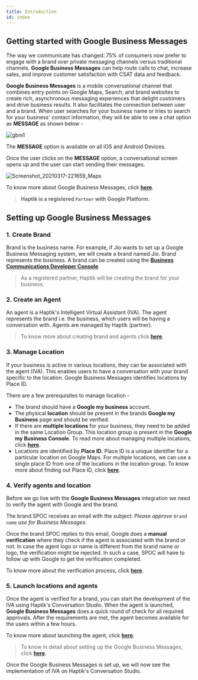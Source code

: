 ```yaml
---
title: Introduction
id: index
---
```


## Getting started with **Google Business Messages**

The way we communicate has changed: 75% of consumers now prefer to engage with a brand over private messaging channels versus traditional channels. **Google Business Messages** can help route calls to chat, increase sales, and improve customer satisfaction with CSAT data and feedback.

**Google Business Messages** is a mobile conversational channel that combines entry points on Google Maps, Search, and brand websites to create rich, asynchronous messaging experiences that delight customers and drive business results. It also facilitates the connection between user and a brand. When user searches for your business name or tries to search for your business' contact information, they will be able to see a chat option as **MESSAGE** as shown below - 

![gbm1](https://user-images.githubusercontent.com/75118325/111470175-919ab980-874d-11eb-9771-251a48bdaf58.png)

The **MESSAGE** option is available on all iOS and Android Devices. 

Once the user clicks on the **MESSAGE** option, a conversational screen opens up and the user can start sending their messages.

![Screenshot_20210317-221659_Maps](https://user-images.githubusercontent.com/75118325/111506508-b2740680-876f-11eb-83b1-aecc749ddf50.jpg)

To know more about Google Business Messages, click [**here**](https://businessmessages.google/).

> **Haptik is a registered `Partner` with Google Platform.**

## Setting up Google Business Messages 

### 1. Create Brand

Brand is the business name. For example, if Jio wants to set up a Google Business Messaging system, we will create a brand named Jio. Brand represents the business. A brand can be created using the [**Business Communications Developer Console**](https://business-communications.sandbox.google.com/?utm_source=/business-communications/business-messages/guides/quickstarts/echo-agent&utm_medium=devsite&utm_campaign=business-messages). 

> As a registered partner, Haptik will be creating the brand for your business.

### 2. Create an Agent

An agent is a Haptik's Intelligent Virtual Assistant (IVA). The agent represents the brand i.e. the business, which users will be having a conversation with. Agents are managed by Haptik (partner).

> To know more about creating brand and agents click [**here**](https://developers.google.com/business-communications/business-messages/guides/set-up/agent).

### 3. Manage Location

If your business is active in various locations, they can be associated with the agent (IVA). This enables users to have a conversation with your brand specific to the location. Google Business Messages identifies locations by Place ID.

There are a few prerequisites to manage location - 

- The brand should have a **Google my business** account.
- The physical **location** should be present in the brands **Google my Business** page and should be verified.
- If there are **multiple locations** for your business, they need to be added in the same Location Group. This location group is present in the **Google my Business Console**. To read more about managing multiple locations, click [**here**](https://developers.google.com/business-communications/business-messages/guides/set-up/locations?method=console#managing_multiple_locations).
- Locations are identified by **Place ID**. Place ID is a unique identifier for a particular location on Google Maps.
For multiple locations, we can use a single place ID from one of the locations in the location group.
To know more about finding out Place ID, click [**here**](https://developers.google.com/maps/documentation/javascript/examples/places-placeid-finder).

### 4. Verify agents and location

Before we go live with the **Google Business Messages** integration we need to verify the agent with Google and the brand.

The brand SPOC receives an email with the subject: _Please approve `brand name` use for Business Messages_.

Once the brand SPOC replies to this email, Google does a **manual verification** where they check if the agent is associated with the brand or not. In case the agent logo or name is different from the brand name or logo, the verification might be rejected. In such a case, SPOC will have to follow up with Google to get the verification completed.

To know more about the verification process, click [**here**](https://developers.google.com/business-communications/business-messages/guides/deploy/verify?method=console).

### 5. Launch locations and agents

Once the agent is verified for a brand, you can start the development of the IVA using Haptik's Conversation Studio. When the agent is launched, **Google Business Messages** does a quick round of check for all required approvals. After the requirements are met, the agent becomes available for the users within a few hours.

To know more about launching the agent, click [**here**](https://developers.google.com/business-communications/business-messages/guides/deploy/launch?method=console#launch-agent).

> To know in detail about setting up the Google Business Messages, click [**here**](https://developers.google.com/business-communications/business-messages/guides).

Once the Google Business Messages is set up, we will now see the implementation of IVA on Haptik's Conversation Studio.
